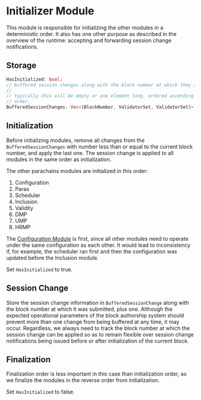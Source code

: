 # Initializer Module

This module is responsible for initializing the other modules in a deterministic order. It also has one other purpose as described in the overview of the runtime: accepting and forwarding session change notifications.

## Storage

```rust
HasInitialized: bool;
// buffered session changes along with the block number at which they should be applied.
//
// typically this will be empty or one element long. ordered ascending by BlockNumber and insertion
// order.
BufferedSessionChanges: Vec<(BlockNumber, ValidatorSet, ValidatorSet)>;
```

## Initialization

Before initializing modules, remove all changes from the `BufferedSessionChanges` with number less than or equal to the current block number, and apply the last one. The session change is applied to all modules in the same order as initialization.

The other parachains modules are initialized in this order:

1. Configuration
1. Paras
1. Scheduler
1. Inclusion
1. Validity
1. DMP
1. UMP
1. HRMP

The [Configuration Module](configuration.md) is first, since all other modules need to operate under the same configuration as each other. It would lead to inconsistency if, for example, the scheduler ran first and then the configuration was updated before the Inclusion module.

Set `HasInitialized` to true.

## Session Change

Store the session change information in `BufferedSessionChange` along with the block number at which it was submitted, plus one. Although the expected operational parameters of the block authorship system should prevent more than one change from being buffered at any time, it may occur. Regardless, we always need to track the block number at which the session change can be applied so as to remain flexible over session change notifications being issued before or after initialization of the current block.

## Finalization

Finalization order is less important in this case than initialization order, so we finalize the modules in the reverse order from initialization.

Set `HasInitialized` to false.
